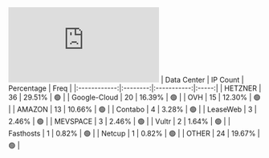 ![Diagramm](https://github.com/obajay/StateSync-snapshots/blob/main/Projects/BandProtocol/1/README.md)
| Data Center | IP Count | Percentage | Freq |
|:------------:|:--------:|:-----------:|:-----:|
| HETZNER | 36 | 29.51% | 🟢 |
| Google-Cloud | 20 | 16.39% | 🟢 |
| OVH | 15 | 12.30% | 🟢 |
| AMAZON | 13 | 10.66% | 🟢 |
| Contabo | 4 | 3.28% | 🟢 |
| LeaseWeb | 3 | 2.46% | 🟢 |
| MEVSPACE | 3 | 2.46% | 🟢 |
| Vultr | 2 | 1.64% | 🟢 |
| Fasthosts | 1 | 0.82% | 🟢 |
| Netcup | 1 | 0.82% | 🟢 |
| OTHER | 24 | 19.67% | 🟢 |